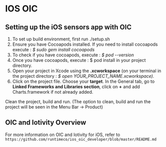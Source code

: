 # IOS OIC
## Setting up the iOS sensors app with OIC
1. To set up build environment, first run ./setup.sh
2. Ensure you have Cocoapods installed. If you need to install cocoapods execute : *$ sudo gem install cocoapods*
3. To check if you have cocoapods, execute : *$ pod --version*
4. Once you have cocoapods, execute : $ pod install in your project directory.
5. Open your project in Xcode using the **.xcworkspace** (on your terminal in the project directory : *$ open YOUR_PROJECT_NAME.xcworkspace).*
6. Click on the project file. Choose your **target**. In the General tab, go to **Linked Frameworks and Libraries section**, click on **+** and add Charts.framework if not already added.

Clean the project, build and run. (The option to clean, build and run the project will be seen in the Menu Bar -> Product)

## OIC and Iotivity Overview
For more information on OIC and Iotivity for iOS, refer to ```https://github.com/runtimeco/ios_oic_developer/blob/master/README.md```
